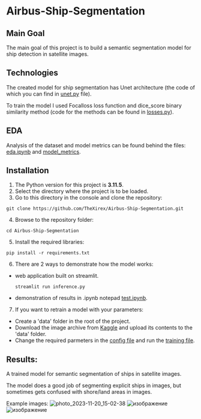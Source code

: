 # Airbus-Ship-Segmentation
## Main Goal
The main goal of this project is to build a semantic segmentation model for ship detection in satellite images.

## Technologies
The created model for ship segmentation has Unet architecture (the code of which you can find in [unet.py](utils/losses.py) file).

To train the model I used Focalloss loss function and dice_score binary similarity method (code for the methods can be found in [losses.py](utils/losses.py)).

## EDA
Analysis of the dataset and model metrics can be found behind the files: [eda.ipynb](eda.ipynb) and [model_metrics](model_metrics).
## Installation
1. The Python version for this project is **3.11.5**.
2. Select the directory where the project is to be loaded.
3. Go to this directory in the console and clone the repository:
```
git clone https://github.com/TheXirex/Airbus-Ship-Segmentation.git
```
4. Browse to the repository folder:
```
cd Airbus-Ship-Segmentation
```
5. Install the required libraries:
```
pip install -r requirements.txt
```
6. There are 2 ways to demonstrate how the model works:
  - web application built on streamlit.
    ```
    streamlit run inference.py
    ```
  - demonstration of results in .ipynb notepad [test.ipynb](test.ipynb).
7. If you want to retrain a model with your parameters:
  - Create a 'data' folder in the root of the project.
  - Download the image archive from [Kaggle](https://www.kaggle.com/competitions/airbus-ship-detection/data) and upload its contents to the 'data' folder.
  - Change the required parmeters in the [config file](config.py) and run the [training file](train.py).
## Results:
A trained model for semantic segmentation of ships in satellite images.

The model does a good job of segmenting explicit ships in images, but sometimes gets confused with shore/land areas in images.

Example images:
![photo_2023-11-20_15-02-38](https://github.com/TheXirex/Airbus-Ship-Segmentation/assets/104722568/8f80bd2a-c5bf-4c6a-a760-e30ad4587c6a)
![изображение](https://github.com/TheXirex/Airbus-Ship-Segmentation/assets/104722568/f119072a-8d0b-444f-9560-610d3bdcb217)
![изображение](https://github.com/TheXirex/Airbus-Ship-Segmentation/assets/104722568/a15e4377-9d11-4671-92a3-58de5dddd929)


